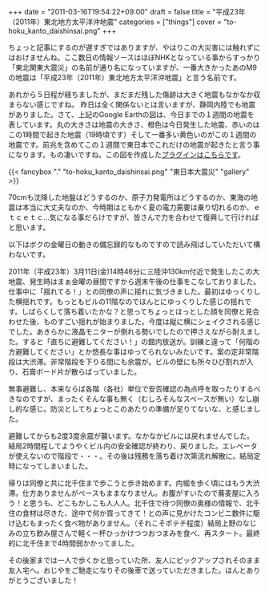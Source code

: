 +++
date = "2011-03-16T19:54:22+09:00"
draft = false
title = "平成23年（2011年）東北地方太平洋沖地震"
categories = ["things"]
cover = "to-hoku_kanto_daishinsai.png"
+++

ちょっと記事にするのが遅すぎではありますが、やはりこの大災害には触れずにはおけませんね。ここ数日の情報ソースはほぼNHKとなっている事からすっかり「東北関東大震災」の名前が通り名になっていますが、一番大きかったあのM9の地震は「平成23年（2011年）東北地方太平洋沖地震」と言う名前です。


あれから５日程が経ちましたが、まだまだ残した傷跡は大きく地震もなかなか収まらない感じですね。
昨日は全く関係ないとは言いますが、静岡内陸でも地震がありました。さて、上記のGoogle Earthの図は、今日までの１週間の地震を表しています。丸の大きさは地震の大きさ、橙色は今日発生した地震、赤いのはこの1時間で起きた地震（19時頃です）そして一番多い黄色いのがこの１週間の地震です。前兆を含めてこの１週間で東日本でこれだけの地震が起きたと言う事になります。もの凄いですね。この図を作成した<a href="http://www.google.com/gadgets/directory?synd=earth&hl=jp&preview=on&cat=featured&url=http://www.google.com/mapfiles/mapplets/earthgallery/Real-time_Earthquakes.xml">プラグインはこちらです</a>。


{{< fancybox "." "to-hoku_kanto_daishinsai.png" "東日本大震災" "gallery" >}}

70cmも沈降した地盤はどうするのか、原子力発電所はどうするのか、東海の地震は本当に大丈夫なのか、今時期はともかく夏の電力需要は乗り切れるのか、ｅｔｃｅｔｃ...気になる事だらけですが、皆さんで力を合わせて復興して行ければと思います。

以下はボクの金曜日の動きの備忘録的なものですので読み飛ばしていただいて構わないです。

2011年（平成23年）3月11日(金)14時46分に三陸沖130km付近で発生したこの大地震、発生時はまぁ金曜の昼間ですから週末午後の仕事をこなしておりました。仕事中に「揺れてる！」との同僚の声に揺れに気づきました。最初はゆっくりした横揺れです。もっともビルの11階なのでほんとにゆっくりした感じの揺れです。しばらくして落ち着いたかな？と思ってちょっとほっとした顔を同僚と見合わせた後、ものすごい揺れが始まりました。今度は縦に横にシェイクされる感じでした。あきらかに液晶モニターが倒れる勢いでしたので押さえながら耐えました。すると「直ちに避難してください！」の館内放送が。訓練と違って「何階の方避難してください」とか悠長な事はゆってられないみたいです。案の定非常階段は大渋滞。非常階段を下りる間にも余震が。ビルの壁にも所々ひび割れが入り、石膏ボード片が散らばっていました。

無事避難し、本来ならば各階（各社）単位で安否確認の為点呼を取ったりするべきなのですが、まったくそんな事も無く（むしろそんなスペースが無い）なし崩し的な感じ。防災としてちょっとこのあたりの準備が足りてないな、と感じました。

避難してからも2度3度余震が襲います。なかなかビルには戻れませんでした。結局2時間程してようやくビル内の安全確認が終わり、戻りました。エレベータが使えないので階段で・・・。その後は残務を落ち着け次第流れ解散に。結局定時になってしまいました。

帰りは同僚と共に北千住まで歩こうと歩き始めます。内堀を歩く頃にはもう大渋滞。仕方ありませんがペースもままなりません。お腹がすいたので蕎麦屋に入ろう！と思うも、どこもかしこも人人人。北千住で待つ同僚の奥様の情報で、北千住の食材は尽きた、途中で何か買ってきて！との声に見かけたコンビニ数件に駆け込むもまったく食べ物がありません。（それこそポテチ程度）結局上野のなじみの立ち飲み屋さんで軽く一杯ひっかけつつおつまみを食べ、再スタート。最終的に北千住まで4時間弱かかってました。

その後家までは一人で歩くかと思っていた所、友人にピックアップされそのまま友人宅へ。おじやをご馳走になりその後車で送っていただきました。ほんとありがとうございました！

